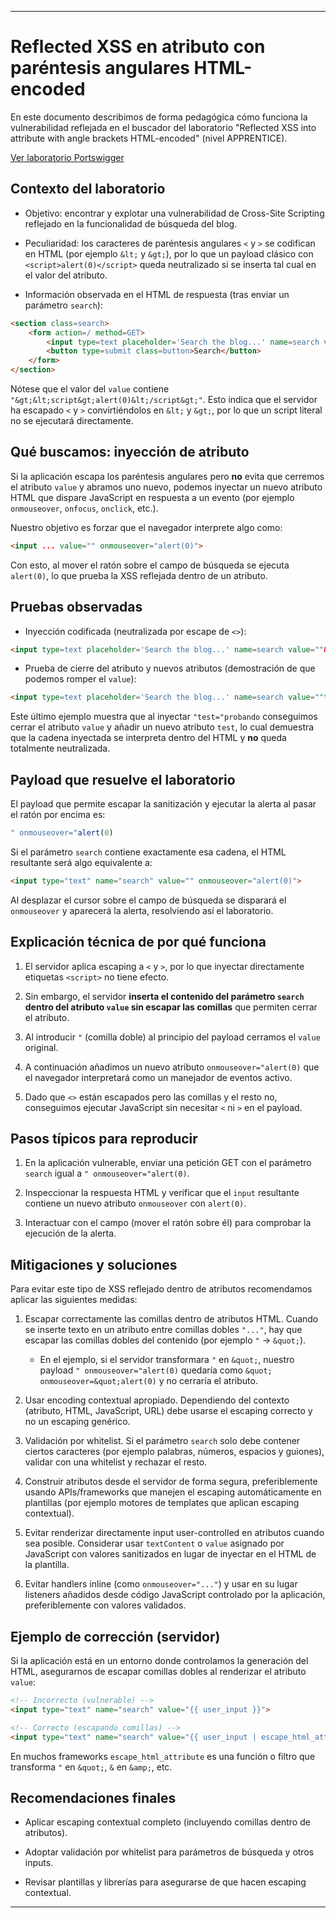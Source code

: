 
---

# Reflected XSS en atributo con paréntesis angulares HTML-encoded

En este documento describimos de forma pedagógica cómo funciona la vulnerabilidad reflejada en el buscador del laboratorio "Reflected XSS into attribute with angle brackets HTML-encoded" (nivel APPRENTICE).

[Ver laboratorio Portswigger](https://portswigger.net/web-security/cross-site-scripting/contexts/lab-attribute-angle-brackets-html-encoded)

## Contexto del laboratorio

- Objetivo: encontrar y explotar una vulnerabilidad de Cross-Site Scripting reflejado en la funcionalidad de búsqueda del blog.
    
- Peculiaridad: los caracteres de paréntesis angulares `<` y `>` se codifican en HTML (por ejemplo `&lt;` y `&gt;`), por lo que un payload clásico con `<script>alert(0)</script>` queda neutralizado si se inserta tal cual en el valor del atributo.
    
- Información observada en el HTML de respuesta (tras enviar un parámetro `search`):
    

```html
<section class=search>
    <form action=/ method=GET>
        <input type=text placeholder='Search the blog...' name=search value=""&gt;&lt;script&gt;alert(0)&lt;/script&gt;">
        <button type=submit class=button>Search</button>
    </form>
</section>
```

Nótese que el valor del `value` contiene `"&gt;&lt;script&gt;alert(0)&lt;/script&gt;"`. Esto indica que el servidor ha escapado `<` y `>` convirtiéndolos en `&lt;` y `&gt;`, por lo que un script literal no se ejecutará directamente.

## Qué buscamos: inyección de atributo

Si la aplicación escapa los paréntesis angulares pero **no** evita que cerremos el atributo `value` y abramos uno nuevo, podemos inyectar un nuevo atributo HTML que dispare JavaScript en respuesta a un evento (por ejemplo `onmouseover`, `onfocus`, `onclick`, etc.).

Nuestro objetivo es forzar que el navegador interprete algo como:

```html
<input ... value="" onmouseover="alert(0)">
```

Con esto, al mover el ratón sobre el campo de búsqueda se ejecuta `alert(0)`, lo que prueba la XSS reflejada dentro de un atributo.

## Pruebas observadas

- Inyección codificada (neutralizada por escape de `<>`):
    

```html
<input type=text placeholder='Search the blog...' name=search value=""&gt;&lt;script&gt;alert(0)&lt;/script&gt;">
```

- Prueba de cierre del atributo y nuevos atributos (demostración de que podemos romper el `value`):
    

```html
<input type=text placeholder='Search the blog...' name=search value=""test="probando">
```

Este último ejemplo muestra que al inyectar `"test="probando` conseguimos cerrar el atributo `value` y añadir un nuevo atributo `test`, lo cual demuestra que la cadena inyectada se interpreta dentro del HTML y **no** queda totalmente neutralizada.

## Payload que resuelve el laboratorio

El payload que permite escapar la sanitización y ejecutar la alerta al pasar el ratón por encima es:

```js
" onmouseover="alert(0)
```

Si el parámetro `search` contiene exactamente esa cadena, el HTML resultante será algo equivalente a:

```html
<input type="text" name="search" value="" onmouseover="alert(0)">
```

Al desplazar el cursor sobre el campo de búsqueda se disparará el `onmouseover` y aparecerá la alerta, resolviendo así el laboratorio.

## Explicación técnica de por qué funciona

1. El servidor aplica escaping a `<` y `>`, por lo que inyectar directamente etiquetas `<script>` no tiene efecto.
    
2. Sin embargo, el servidor **inserta el contenido del parámetro `search` dentro del atributo `value` sin escapar las comillas** que permiten cerrar el atributo.
    
3. Al introducir `"` (comilla doble) al principio del payload cerramos el `value` original.
    
4. A continuación añadimos un nuevo atributo `onmouseover="alert(0)` que el navegador interpretará como un manejador de eventos activo.
    
5. Dado que `<>` están escapados pero las comillas y el resto no, conseguimos ejecutar JavaScript sin necesitar `<` ni `>` en el payload.
    

## Pasos típicos para reproducir 

1. En la aplicación vulnerable, enviar una petición GET con el parámetro `search` igual a `" onmouseover="alert(0)`.
    
2. Inspeccionar la respuesta HTML y verificar que el `input` resultante contiene un nuevo atributo `onmouseover` con `alert(0)`.
    
3. Interactuar con el campo (mover el ratón sobre él) para comprobar la ejecución de la alerta.
    


## Mitigaciones y soluciones

Para evitar este tipo de XSS reflejado dentro de atributos recomendamos aplicar las siguientes medidas:

1. Escapar correctamente las comillas dentro de atributos HTML. Cuando se inserte texto en un atributo entre comillas dobles `"..."`, hay que escapar las comillas dobles del contenido (por ejemplo `"` → `&quot;`).
    
    - En el ejemplo, si el servidor transformara `"` en `&quot;`, nuestro payload `" onmouseover="alert(0)` quedaría como `&quot; onmouseover=&quot;alert(0)` y no cerraría el atributo.
        
2. Usar encoding contextual apropiado. Dependiendo del contexto (atributo, HTML, JavaScript, URL) debe usarse el escaping correcto y no un escaping genérico.
    
3. Validación por whitelist. Si el parámetro `search` solo debe contener ciertos caracteres (por ejemplo palabras, números, espacios y guiones), validar con una whitelist y rechazar el resto.
    
4. Construir atributos desde el servidor de forma segura, preferiblemente usando APIs/frameworks que manejen el escaping automáticamente en plantillas (por ejemplo motores de templates que aplican escaping contextual).
    
5. Evitar renderizar directamente input user-controlled en atributos cuando sea posible. Considerar usar `textContent` o `value` asignado por JavaScript con valores sanitizados en lugar de inyectar en el HTML de la plantilla.
    
6. Evitar handlers inline (como `onmouseover="..."`) y usar en su lugar listeners añadidos desde código JavaScript controlado por la aplicación, preferiblemente con valores validados.
    

## Ejemplo de corrección (servidor)

Si la aplicación está en un entorno donde controlamos la generación del HTML, asegurarnos de escapar comillas dobles al renderizar el atributo `value`:

```html
<!-- Incorrecto (vulnerable) -->
<input type="text" name="search" value="{{ user_input }}">

<!-- Correcto (escapando comillas) -->
<input type="text" name="search" value="{{ user_input | escape_html_attribute }}">
```

En muchos frameworks `escape_html_attribute` es una función o filtro que transforma `"` en `&quot;`, `&` en `&amp;`, etc.

## Recomendaciones finales

- Aplicar escaping contextual completo (incluyendo comillas dentro de atributos).
    
- Adoptar validación por whitelist para parámetros de búsqueda y otros inputs.
    
- Revisar plantillas y librerías para asegurarse de que hacen escaping contextual.
    

---

